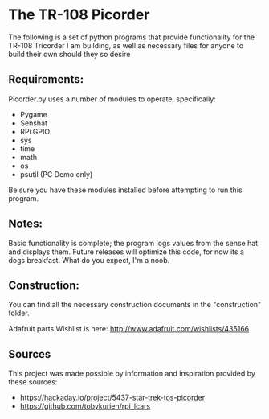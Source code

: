# The TR-108 Picorder
The following is a set of python programs that provide functionality for the TR-108 Tricorder I am building, as well as necessary files for anyone to build their own should they so desire

## Requirements:
Picorder.py uses a number of modules to operate, specifically:
- Pygame
- Senshat
- RPi.GPIO
- sys
- time
- math
- os
- psutil (PC Demo only)

Be sure you have these modules installed before attempting to run this program.

## Notes:
Basic functionality is complete; the program logs values from the sense hat and displays them. Future releases will optimize this code, for now its a dogs breakfast. What do you expect, I'm a noob.

## Construction:
You can find all the necessary construction documents in the "construction" folder.

Adafruit parts Wishlist is here:
http://www.adafruit.com/wishlists/435166

## Sources
This project was made possible by information and inspiration provided by these sources:
- https://hackaday.io/project/5437-star-trek-tos-picorder
- https://github.com/tobykurien/rpi_lcars
